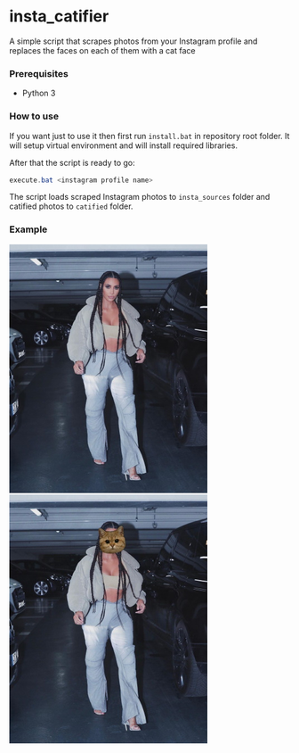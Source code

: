 # insta_catifier
A simple script that scrapes photos from your Instagram profile and replaces the faces on each of them with a cat face

### Prerequisites
- Python 3

### How to use
If you want just to use it then first run ```install.bat``` in repository root folder. It will setup virtual environment and will install required libraries.

After that the script is ready to go:
```powershell
execute.bat <instagram profile name>
```

The script loads scraped Instagram photos to ```insta_sources``` folder and catified photos to ```catified``` folder.

### Example

![](https://raw.githubusercontent.com/DmitrievDmitriyA/insta_catifier/master/examples/88903499_1081213525575313_2384811281478813057_n.jpg "Before")
![](https://raw.githubusercontent.com/DmitrievDmitriyA/insta_catifier/master/examples/88903499_1081213525575313_2384811281478813057_n_catified.jpg "After")
